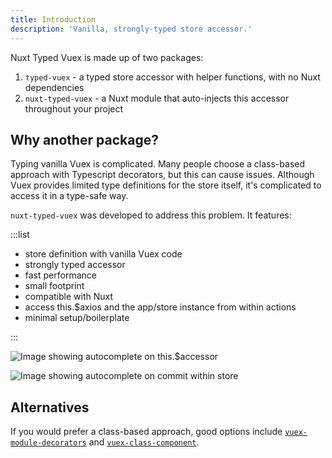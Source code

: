 ```yaml
---
title: Introduction
description: 'Vanilla, strongly-typed store accessor.'
---
```


Nuxt Typed Vuex is made up of two packages:

1. `typed-vuex` - a typed store accessor with helper functions, with no Nuxt dependencies
2. `nuxt-typed-vuex` - a Nuxt module that auto-injects this accessor throughout your project

## Why another package?

Typing vanilla Vuex is complicated. Many people choose a class-based approach with Typescript decorators, but this can cause issues. Although Vuex provides limited type definitions for the store itself, it's complicated to access it in a type-safe way.

`nuxt-typed-vuex` was developed to address this problem. It features:

:::list

- store definition with vanilla Vuex code
- strongly typed accessor
- fast performance
- small footprint
- compatible with Nuxt
- access this.\$axios and the app/store instance from within actions
- minimal setup/boilerplate

:::

![Image showing autocomplete on this.$accessor](/images/screenshot1.png)

![Image showing autocomplete on commit within store](/images/screenshot2.png)

## Alternatives

If you would prefer a class-based approach, good options include [`vuex-module-decorators`](https://github.com/championswimmer/vuex-module-decorators) and [`vuex-class-component`](https://github.com/michaelolof/vuex-class-component).
